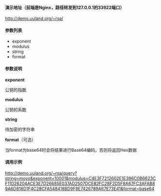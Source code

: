 #### 演示地址（前端是Nginx，路径转发到127.0.0.1的33922端口）

http://demo.uuland.org/~rsa/

#### 参数列表

* exponent
* modulus
* string
* format

#### 参数说明

**exponent**

公钥的指数

**modulus**

公钥的系数

**string**

待加密的字符串

**format**（可选）

当format为base64时会将结果进行Base64编码，否则将返回Hex数据

#### 调用示例

http://demo.uuland.org/~rsa/query?string=moyo&exponent=10001&modulus=C4E3F7212602E1E396C0B6623CF11D26204ACE3E7D26685E037AD2507DCE82FC28F2D5F8A67FC3AFAB89A6D818D1F4C28CFA548418BD9F8E7426789A67E73E41&format=base64